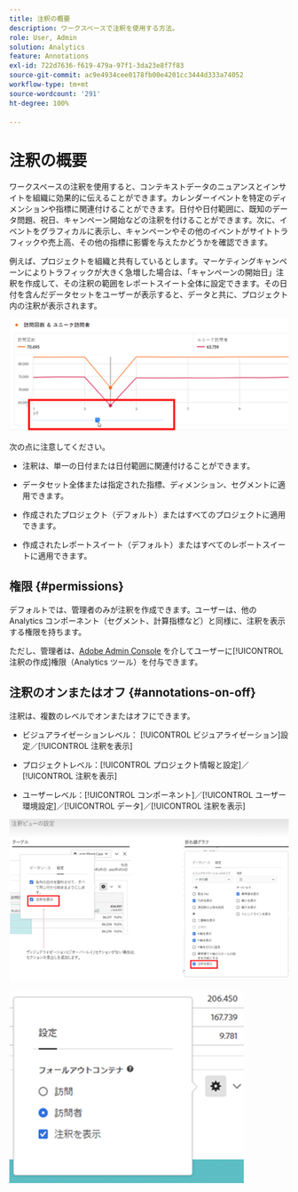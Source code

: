 ```yaml
---
title: 注釈の概要
description: ワークスペースで注釈を使用する方法。
role: User, Admin
solution: Analytics
feature: Annotations
exl-id: 722d7636-f619-479a-97f1-3da23e8f7f83
source-git-commit: ac9e4934cee0178fb00e4201cc3444d333a74052
workflow-type: tm+mt
source-wordcount: '291'
ht-degree: 100%

---
```


# 注釈の概要

ワークスペースの注釈を使用すると、コンテキストデータのニュアンスとインサイトを組織に効果的に伝えることができます。カレンダーイベントを特定のディメンションや指標に関連付けることができます。日付や日付範囲に、既知のデータ問題、祝日、キャンペーン開始などの注釈を付けることができます。次に、イベントをグラフィカルに表示し、キャンペーンやその他のイベントがサイトトラフィックや売上高、その他の指標に影響を与えたかどうかを確認できます。

例えば、プロジェクトを組織と共有しているとします。マーケティングキャンペーンによりトラフィックが大きく急増した場合は、「キャンペーンの開始日」注釈を作成して、その注釈の範囲をレポートスイート全体に設定できます。その日付を含んだデータセットをユーザーが表示すると、データと共に、プロジェクト内の注釈が表示されます。

![](assets/multi-day.png)

次の点に注意してください。

* 注釈は、単一の日付または日付範囲に関連付けることができます。

* データセット全体または指定された指標、ディメンション、セグメントに適用できます。

* 作成されたプロジェクト（デフォルト）またはすべてのプロジェクトに適用できます。

* 作成されたレポートスイート（デフォルト）またはすべてのレポートスイートに適用できます。

## 権限 {#permissions}

デフォルトでは、管理者のみが注釈を作成できます。ユーザーは、他の Analytics コンポーネント（セグメント、計算指標など）と同様に、注釈を表示する権限を持ちます。

ただし、管理者は、[Adobe Admin Console](https://experienceleague.adobe.com/docs/analytics/admin/admin-console/permissions/analytics-tools.html?lang=ja) を介してユーザーに[!UICONTROL 注釈の作成]権限（Analytics ツール）を付与できます。

## 注釈のオンまたはオフ {#annotations-on-off}

注釈は、複数のレベルでオンまたはオフにできます。

* ビジュアライゼーションレベル： [!UICONTROL ビジュアライゼーション]設定／[!UICONTROL 注釈を表示]

* プロジェクトレベル：[!UICONTROL プロジェクト情報と設定]／[!UICONTROL 注釈を表示]

* ユーザーレベル：[!UICONTROL コンポーネント]／[!UICONTROL ユーザー環境設定]／[!UICONTROL データ]／[!UICONTROL 注釈を表示]

![](assets/show-ann.png)

![](assets/show-ann2.png)
